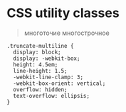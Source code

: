 # CSS utility classes

> многоточие многострочное

```
.truncate-multiline {
  display: block;
  display: -webkit-box;
  height: 4.5em;
  line-height: 1.5;
  -webkit-line-clamp: 3;
  -webkit-box-orient: vertical;
  overflow: hidden;
  text-overflow: ellipsis;
}
```
